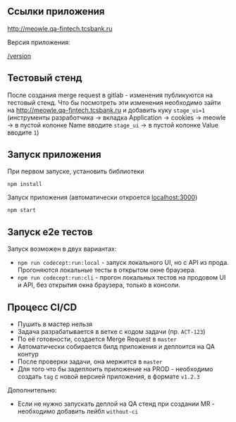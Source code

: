 ## Ссылки приложения

http://meowle.qa-fintech.tcsbank.ru

Версия приложения:

[/version](http://meowle.qa-fintech.tcsbank.ru/version)

## Тестовый стенд

После создания merge request в gitlab - изменения публикуются на тестовый стенд. Что бы посмотреть эти изменения необходимо зайти на http://meowle.qa-fintech.tcsbank.ru и добавить куку `stage_ui=1` (инструменты разработчика -> вкладка Application -> cookies -> meowle -> в пустой колонке Name вводите `stage_ui` -> в пустой колонке Value вводите `1`)

## Запуск приложения

При первом запуске, установить библиотеки

```npm install```

Запуск приложения (автоматически откроется [localhost:3000](http://localhost:3000))

```npm start```

## Запуск e2e тестов

Запуск возможен в двух вариантах:

- `npm run codecept:run:local` - запуск локального UI, но с API из прода. Прогоняются локальные тесты в открытом окне браузера.
- `npm run codecept:run:cli` - прогон локальных тестов на продовом UI и API, без открытия окна браузера, только в консоли.

## Процесс CI/CD

- Пушить в мастер нельзя
- Задача разрабатывается в ветке с кодом задачи (пр. `ACT-123`)
- По её готовности, создается Merge Request в `master`
- Автоматически собирается билд приложения и деплоится на QA контур
- После проверки задачи, она мержится в `master`
- Для того что бы задеплоить приложение на PROD - необходимо создать `tag` с новой версией приложения, в формате `v1.2.3`

Дополнительно:
- Если не нужно запускать деплой на QA стенд при создании MR - необходимо добавить лейбл `without-ci` 

